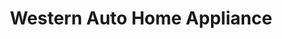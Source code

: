 ---
title: "Western Auto Home Appliance"
url: /pampa/western-auto-home-appliance/
shop: appliance
---